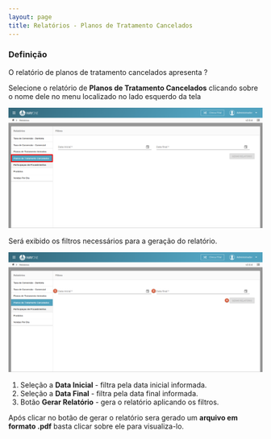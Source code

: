 ```yaml
---
layout: page
title: Relatórios - Planos de Tratamento Cancelados
---
```


### Definição

O relatório de planos de tratamento cancelados apresenta ?

Selecione o relatório de **Planos de Tratamento Cancelados** clicando sobre o nome dele no menu localizado no lado esquerdo da tela

<p align="center">
  <img alt="planos-tratamento-cancelados-img-1" src="/pages/relatorio/planos-tratamento-cancelados/planos-tratamento-cancelados-img-1.png" width="800">
</p>

Será exibido os filtros necessários para a geração do relatório.

<p align="center">
  <img alt="planos-tratamento-cancelados-img-2" src="/pages/relatorio/planos-tratamento-cancelados/planos-tratamento-cancelados-img-2.png" width="800">
</p>

1. Seleção a **Data Inicial** - filtra pela data inicial informada.
2. Seleção a **Data Final** - filtra pela data final informada.
3. Botão **Gerar Relatório** - gera o relatório aplicando os filtros.

Após clicar no botão de gerar o relatório sera gerado um **arquivo em formato .pdf** basta clicar sobre ele para visualiza-lo.

<!-- <p align="center">
  <img alt="planos-tratamento-cancelados-img-3" src="/pages/relatorio/planos-tratamento-cancelados/planos-tratamento-cancelados-img-3.jpg" width="800" style="border: thin solid #000">
</p> -->
